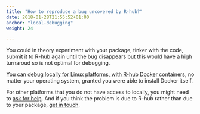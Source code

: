 ```yaml
---
title: "How to reproduce a bug uncovered by R-hub?"
date: 2018-01-28T21:55:52+01:00
anchor: "local-debugging"
weight: 24

---
```


You could in theory experiment with your package, tinker with the code, submit it to R-hub again until the bug disappears but this would have a high turnaroud so is not optimal for debugging.

[You can debug locally for Linux platforms, with R-hub Docker containers](#docker-images), no matter your operating system, granted you were able to install Docker itself.

For other platforms that you do not have access to locally, you might need to [ask for help](#pkg-dev-help). And if you think the problem is due to R-hub rather than due to your package, [get in touch](#about-r-hub-in-particular).
